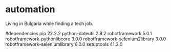 # automation

Living in Bulgaria while finding a tech job.

#dependencies
pip                             22.2.2
python-dateutil                 2.8.2
robotframework                  5.0.1
robotframework-pythonlibcore    3.0.0
robotframework-selenium2library 3.0.0
robotframework-seleniumlibrary  6.0.0
setuptools                      41.2.0
